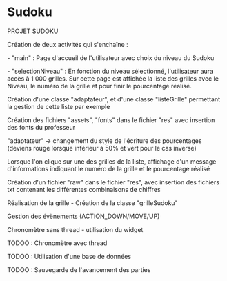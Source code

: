 # Sudoku
PROJET SUDOKU
<p> Création de deux activités qui s'enchaîne : </p>
<p> - "main" : Page d'accueil de l'utilisateur avec choix du niveau du Sudoku </p>
<p> - "selectionNiveau" : En fonction du niveau sélectionné, l'utilisateur aura accès à 1 000 grilles. Sur cette page est affichée la liste des grilles avec le Niveau, le numéro de la grille et pour finir le pourcentage réalisé. </p>
<p> Création d'une classe "adaptateur", et d'une classe "listeGrille" permettant la gestion de cette liste par exemple </p>
<p> Création des fichiers "assets", "fonts" dans le fichier "res" avec insertion des fonts du professeur
<p> "adaptateur" -> changement du style de l'écriture des pourcentages (deviens rouge lorsque inférieur à 50% et vert pour le cas inverse)</p>
<p> Lorsque l'on clique sur une des grilles de la liste, affichage d'un message d'informations indiquant le numéro de la grille et le pourcentage réalisé</p>
<p> Création d'un fichier "raw" dans le fichier "res", avec insertion des fichiers txt contenant les différentes combinaisons de chiffres
<p> Réalisation de la grille - Création de la classe "grilleSudoku" </p>
<p> Gestion des évènements (ACTION_DOWN/MOVE/UP) </p>
<p> Chronomètre sans thread - utilisation du widget </p>
<p> TODOO : Chronomètre avec thread </p>
<p> TODOO : Utilisation d'une base de données </p>
<p> TODOO : Sauvegarde de l'avancement des parties </p>
